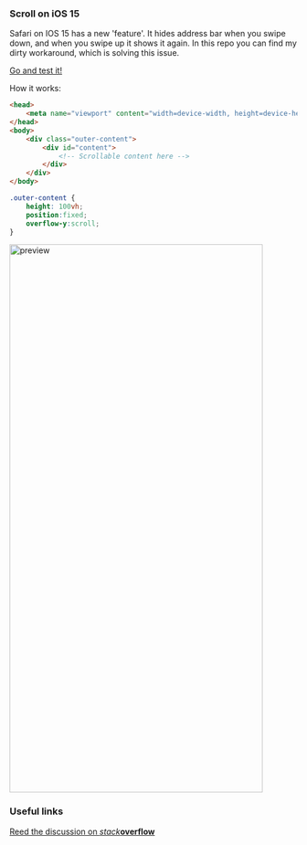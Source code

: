 ### Scroll on iOS 15 

Safari on IOS 15 has a new 'feature'. It hides address bar when you swipe down, and when you swipe up it shows it again.
In this repo you can find my dirty workaround, which is solving this issue.

[Go and test it!](https://andriibarvynko.github.io/ios15_scroll_test/src/index.html)

How it works:

```html
<head>
    <meta name="viewport" content="width=device-width, height=device-height"/>
</head>
<body>
    <div class="outer-content">
        <div id="content">
            <!-- Scrollable content here -->
        </div>
    </div>
</body>
```

```css
.outer-content {
    height: 100vh;
    position:fixed;
    overflow-y:scroll;
}
```


<img alt="preview" height="960" src="./img/test.gif" width="443"/>

### Useful links

[Reed the discussion on _stack_**overflow**](https://stackoverflow.com/questions/69365869/prevent-select-input-on-ios-15-safari-from-hiding-and-showing-address-bar)

